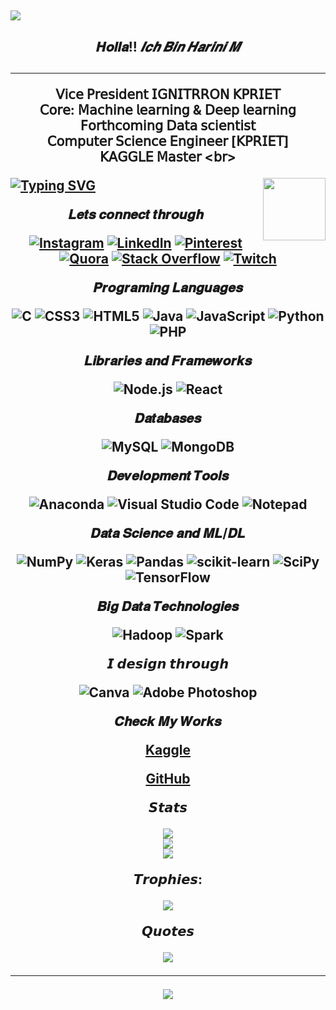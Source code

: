 
[![](https://visitcount.itsvg.in/api?id=HariniMaruthasalam&icon=0&color=0)](https://visitcount.itsvg.in)
---

<h2><p align="center"><b> 𝑯𝒐𝒍𝒍𝒂!! <i>𝑰𝒄𝒉 𝑩𝒊𝒏 𝑯𝒂𝒓𝒊𝒏𝒊 𝑴</i></b><h2></p>
  <hr></p>

<p align="center">
 𝖵𝗂𝖼𝖾 𝖯𝗋𝖾𝗌𝗂𝖽𝖾𝗇𝗍 𝖨𝖦𝖭𝖨𝖳𝖱𝖱𝖮𝖭 𝖪𝖯𝖱𝖨𝖤𝖳 <br> 𝖢𝗈𝗋𝖾: 𝖬𝖺𝖼𝗁𝗂𝗇𝖾 𝗅𝖾𝖺𝗋𝗇𝗂𝗇𝗀 & 𝖣𝖾𝖾𝗉 𝗅𝖾𝖺𝗋𝗇𝗂𝗇𝗀 <br> 𝖥𝗈𝗋𝗍𝗁𝖼𝗈𝗆𝗂𝗇𝗀 𝖣𝖺𝗍𝖺 𝗌𝖼𝗂𝖾𝗇𝗍𝗂𝗌𝗍 <br> 𝖢𝗈𝗆𝗉𝗎𝗍𝖾𝗋 𝖲𝖼𝗂𝖾𝗇𝖼𝖾 𝖤𝗇𝗀𝗂𝗇𝖾𝖾𝗋 [𝖪𝖯𝖱𝖨𝖤𝖳]
<br> 𝖪𝖠𝖦𝖦𝖫𝖤 𝖬𝖺𝗌𝗍𝖾𝗋 <𝖻𝗋>

[![Typing SVG](https://readme-typing-svg.demolab.com/?lines=CHANGE,+IS+INEVITABLE.;GROWTH,+IS+OPTIONAL)](https://git.io/typing-svg)
   <img align='right' src="https://media2.giphy.com/media/w0Fy3hcQuZxxQgo0KR/giphy.gif" width="100" height="100" >
   
   
<div align="center">   
𝑳𝒆𝒕𝒔 𝒄𝒐𝒏𝒏𝒆𝒄𝒕 𝒕𝒉𝒓𝒐𝒖𝒈𝒉
  
[![Instagram](https://img.shields.io/badge/Instagram-%23E4405F.svg?logo=Instagram&logoColor=white)](https://instagram.com/_.harinuuu) [![LinkedIn](https://img.shields.io/badge/LinkedIn-%230077B5.svg?logo=linkedin&logoColor=white)](https://linkedin.com/in/harini-m) [![Pinterest](https://img.shields.io/badge/Pinterest-%23E60023.svg?logo=Pinterest&logoColor=white)](https://pinterest.com/Harini-Maruthasalam) [![Quora](https://img.shields.io/badge/Quora-%23B92B27.svg?logo=Quora&logoColor=white)](https://quora.com/profile/Harini-Maruthasalam) [![Stack Overflow](https://img.shields.io/badge/-Stackoverflow-FE7A16?logo=stack-overflow&logoColor=white)](https://stackoverflow.com/users/Harini-Maruthasalam) [![Twitch](https://img.shields.io/badge/Twitch-%239146FF.svg?logo=Twitch&logoColor=white)](https://twitch.tv/Harinuuu)

<div align="center">
𝑷𝒓𝒐𝒈𝒓𝒂𝒎𝒊𝒏𝒈 𝑳𝒂𝒏𝒈𝒖𝒂𝒈𝒆𝒔

![C](https://img.shields.io/badge/c-%2300599C.svg?style=for-the-badge&logo=c&logoColor=white)
![CSS3](https://img.shields.io/badge/css3-%231572B6.svg?style=for-the-badge&logo=css3&logoColor=white)
![HTML5](https://img.shields.io/badge/html5-%23E34F26.svg?style=for-the-badge&logo=html5&logoColor=white)
![Java](https://img.shields.io/badge/java-%23ED8B00.svg?style=for-the-badge&logo=java&logoColor=white)
![JavaScript](https://img.shields.io/badge/javascript-%23323330.svg?style=for-the-badge&logo=javascript&logoColor=%23F7DF1E)
![Python](https://img.shields.io/badge/python-3670A0?style=for-the-badge&logo=python&logoColor=ffdd54)
![PHP](https://img.shields.io/badge/php-%23777BB4.svg?style=for-the-badge&logo=php&logoColor=white)

</div>
<div align="center">
𝑳𝒊𝒃𝒓𝒂𝒓𝒊𝒆𝒔 𝒂𝒏𝒅 𝑭𝒓𝒂𝒎𝒆𝒘𝒐𝒓𝒌𝒔

![Node.js](https://img.shields.io/badge/node.js-6DA55F?style=for-the-badge&logo=node.js&logoColor=white)
![React](https://img.shields.io/badge/react-%2320232a.svg?style=for-the-badge&logo=react&logoColor=%2361DAFB)

</div>

<div align="center">
𝑫𝒂𝒕𝒂𝒃𝒂𝒔𝒆𝒔
  
![MySQL](https://img.shields.io/badge/mysql-%2300f.svg?style=for-the-badge&logo=mysql&logoColor=white)
![MongoDB](https://img.shields.io/badge/MongoDB-%234ea94b.svg?style=for-the-badge&logo=mongodb&logoColor=white)

</div>

<div align="center">
𝑫𝒆𝒗𝒆𝒍𝒐𝒑𝒎𝒆𝒏𝒕 𝑻𝒐𝒐𝒍𝒔
  
![Anaconda](https://img.shields.io/badge/Anaconda-%2344A833.svg?style=for-the-badge&logo=anaconda&logoColor=white)
![Visual Studio Code](https://img.shields.io/badge/Visual%20Studio%20Code-%23007ACC.svg?style=for-the-badge&logo=visual%20studio%20code&logoColor=white)
![Notepad](https://img.shields.io/badge/Notepad-%23000000.svg?style=for-the-badge&logo=notepad&logoColor=white)


<div align="center">
𝑫𝒂𝒕𝒂 𝑺𝒄𝒊𝒆𝒏𝒄𝒆 𝒂𝒏𝒅 𝑴𝑳/𝑫𝑳

![NumPy](https://img.shields.io/badge/numpy-%23013243.svg?style=for-the-badge&logo=numpy&logoColor=white)
![Keras](https://img.shields.io/badge/Keras-%23D00000.svg?style=for-the-badge&logo=Keras&logoColor=white)
![Pandas](https://img.shields.io/badge/pandas-%23150458.svg?style=for-the-badge&logo=pandas&logoColor=white)
![scikit-learn](https://img.shields.io/badge/scikit--learn-%23F7931E.svg?style=for-the-badge&logo=scikit-learn&logoColor=white)
![SciPy](https://img.shields.io/badge/SciPy-%230C55A5.svg?style=for-the-badge&logo=scipy&logoColor=%white)
![TensorFlow](https://img.shields.io/badge/TensorFlow-%23FF6F00.svg?style=for-the-badge&logo=TensorFlow&logoColor=white)

</div>

<div align="center">
𝑩𝒊𝒈 𝑫𝒂𝒕𝒂 𝑻𝒆𝒄𝒉𝒏𝒐𝒍𝒐𝒈𝒊𝒆𝒔

  ![Hadoop](https://img.shields.io/badge/Hadoop-%23FF652F.svg?style=for-the-badge&logo=Apache%20Hadoop&logoColor=white)
![Spark](https://img.shields.io/badge/Spark-%23E25A1C.svg?style=for-the-badge&logo=Apache%20Spark&logoColor=white)

</div>


<div align="center">
𝙄 𝙙𝙚𝙨𝙞𝙜𝙣 𝙩𝙝𝙧𝙤𝙪𝙜𝙝

![Canva](https://img.shields.io/badge/Canva-%2300C4CC.svg?style=for-the-badge&logo=Canva&logoColor=white) ![Adobe Photoshop](https://img.shields.io/badge/adobephotoshop-%2331A8FF.svg?style=for-the-badge&logo=adobephotoshop&logoColor=white) 
</div>


<div align="center">
𝑪𝒉𝒆𝒄𝒌 𝑴𝒚 𝑾𝒐𝒓𝒌𝒔

[Kaggle](https://www.kaggle.com/harinuu)

[GitHub](https://github.com/HariniMaruthasalam)

</div>


<div align="center">
𝙎𝙩𝙖𝙩𝙨

![](https://github-readme-stats.vercel.app/api?username=HariniMaruthasalam&theme=dark&hide_border=false&include_all_commits=true&count_private=false)<br/>
![](https://github-readme-streak-stats.herokuapp.com/?user=HariniMaruthasalam&theme=dark&hide_border=false)<br/>
![](https://github-readme-stats.vercel.app/api/top-langs/?username=HariniMaruthasalam&theme=dark&hide_border=false&include_all_commits=true&count_private=false&layout=compact)
</div>


𝙏𝙧𝙤𝙥𝙝𝙞𝙚𝙨:
<div align="center">

![](https://github-profile-trophy.vercel.app/?username=HariniMaruthasalam&theme=radical&no-frame=false&no-bg=true&margin-w=4)
</div>


𝙌𝙪𝙤𝙩𝙚𝙨
<div align="center">
 
![](https://quotes-github-readme.vercel.app/api?type=horizontal&theme=dark)

</div>


---
[![](https://visitcount.itsvg.in/api?id=HariniMaruthasalam&icon=0&color=0)](https://visitcount.itsvg.in)

